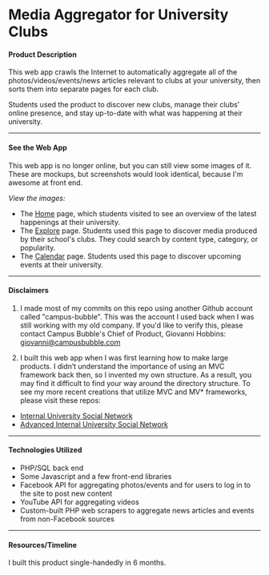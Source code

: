# Media Aggregator for University Clubs

#### Product Description
This web app crawls the Internet to automatically aggregate all of the photos/videos/events/news articles relevant to clubs at your university, then sorts them into separate pages for each club.

Students used the product to discover new clubs, manage their clubs’ online presence, and stay up-to-date with what was happening at their university.

---

#### See the Web App
This web app is no longer online, but you can still view some images of it. These are mockups, but screenshots would look identical, because I'm awesome at front end.

*View the images:*
- The [Home](https://dmdf3fr77elxm.cloudfront.net/portfolio_assets/62952/pictures/1435028019/original.png) page, which students visited to see an overview of the latest happenings at their university.
- The [Explore](https://dmdf3fr77elxm.cloudfront.net/portfolio_assets/62954/pictures/1435028478/original.png) page. Students used this page to discover media produced by their school's clubs. They could search by content type, category, or popularity.
- The [Calendar](https://dmdf3fr77elxm.cloudfront.net/portfolio_assets/62956/pictures/1435028766/original.png) page. Students used this page to discover upcoming events at their university.

---

#### Disclaimers
1. I made most of my commits on this repo using another Github account called "campus-bubble". This was the account I used back when I was still working with my old company. If you'd like to verify this, please contact Campus Bubble's Chief of Product, Giovanni Hobbins: giovanni@campusbubble.com

2. I built this web app when I was first learning how to make large products. I didn’t understand the importance of using an MVC framework back then, so I invented my own structure. As a result, you may find it difficult to find your way around the directory structure. To see my more recent creations that utilize MVC and MV* frameworks, please visit these repos:
  - [Internal University Social Network](https://github.com/ThePatShea/internal-university-social-network)
  - [Advanced Internal University Social Network](https://github.com/ThePatShea/advanced-internal-university-social-network)

---

#### Technologies Utilized
- PHP/SQL back end
- Some Javascript and a few front-end libraries
- Facebook API for aggregating photos/events and for users to log in to the site to post new content
- YouTube API for aggregating videos
- Custom-built PHP web scrapers to aggregate news articles and events from non-Facebook sources

---

#### Resources/Timeline
I built this product single-handedly in 6 months.
